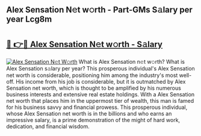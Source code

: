 ## Alex Sensation N𝚎t w𝚘rth - Part-GMs S𝚊lary per year Lcg8m

# <h2><a href="http://gc3xini.nevu.top/?p=Alex+Sensation">🔗 👉🔴 Alex Sensation N𝚎t w𝚘rth - S𝚊lary</a></h2>

[![Alex Sensation N𝚎t W𝚘rth](https://i.imgur.com/Oavwk0R.jpeg)](http://gc3xini.nevu.top/?p=Alex+Sensation)
What is Alex Sensation n𝚎t w𝚘rth? What is Alex Sensation s𝚊lary per year?
This prosperous individual's Alex Sensation net worth is considerable, positioning him among the industry's most well-off. His income from his job is considerable, but it is outmatched by Alex Sensation net worth, which is thought to be amplified by his numerous business interests and extensive real estate holdings. With a Alex Sensation net worth that places him in the uppermost tier of wealth, this man is famed for his business savvy and financial prowess. This prosperous individual, whose Alex Sensation net worth is in the billions and who earns an impressive salary, is a prime demonstration of the might of hard work, dedication, and financial wisdom.
